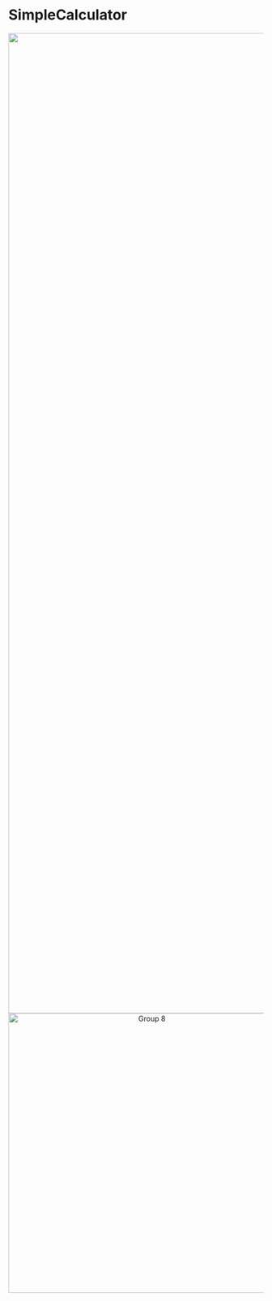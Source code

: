 # SimpleCalculator
<div id="header" align="center">
    <img width="1931" alt="Group 4" src="https://user-images.githubusercontent.com/108080130/175820388-5ea9cd23-c34d-4be1-b136-8ef51342300a.png">
</div>

<div align="center">
<img width="551" alt="Group 8" src="https://user-images.githubusercontent.com/108080130/177006319-beced063-0d47-4706-8026-5d62c686065b.png">
</div>
